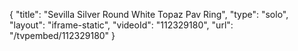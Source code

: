 {
    "title": "Sevilla Silver Round White Topaz Pav Ring",
    "type": "solo",
    "layout": "iframe-static",
    "videoId": "112329180",
    "url": "\/tvpembed\/112329180"
}